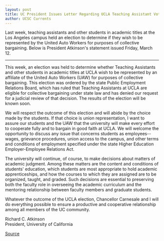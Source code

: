 ```yaml
---
layout: post
title: UC President Issues Letter Regarding UCLA Teaching Assistant Vote
author: UCSC Currents
---
```


Last week, teaching assistants and other students in academic titles at the Los Angeles campus held an election to determine if they wish to be represented by the United Auto Workers for purposes of collective bargaining. Below is President Atkinson's statement issued Friday, March 12.

* * *

This week, an election was held to determine whether Teaching Assistants and other students in academic titles at UCLA wish to be represented by an affiliate of the United Auto Workers (UAW) for purposes of collective bargaining. This election was ordered by the state Public Employment Relations Board, which has ruled that Teaching Assistants at UCLA are eligible for collective bargaining under state law and has denied our request for a judicial review of that decision. The results of the election will be known soon.

We will respect the outcome of this election and will abide by the choice made by the students. If that choice is union representation, I want to assure our students and the UAW that the university will make every effort to cooperate fully and to bargain in good faith at UCLA. We will welcome the opportunity to discuss any issue that concerns students as employees--wages, grievance procedures, union access to the campus, and other terms and conditions of employment specified under the state Higher Education Employer-Employee Relations Act.

The university will continue, of course, to make decisions about matters of academic judgment. Among these matters are the content and conditions of students' education, which students are most appropriate to hold academic apprenticeships, and how the courses to which they are assigned are to be organized, taught, and graded. Such decisions are essential to preserving both the faculty role in overseeing the academic curriculum and the mentoring relationship between faculty members and graduate students.

Whatever the outcome of the UCLA election, Chancellor Carnesale and I will do everything possible to ensure a productive and cooperative relationship among all members of the UC community.

Richard C. Atkinson  
President, University of California

[Source](http://www1.ucsc.edu/oncampus/currents/98-99/03-15/ucla.ta.vote.htm "Permalink to Atkinson statement on UCLA TA vote: 03-15-99")
